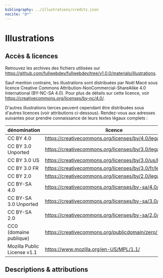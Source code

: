 ```yaml
---
bibliography: ../illustrations/credits.json
nocite: "@*"
---
```


# Illustrations

## Accès & licences

Retrouvez les archives des fichiers utilisées sur
<https://github.com/fullwebdev/fullwebdev/tree/v1.0.0/materials/illustrations>.

Sauf mention contraire, les illustrations sont distribuées par Noël
Macé sous licence Creative Commons Attribution-NonCommercial-ShareAlike 4.0
International (BY-NC-SA 4.0). Pour plus de détails sur cette licence, voir
<https://creativecommons.org/licenses/by-nc/4.0/>.

D'autres illustrations tierces peuvent cependant être distribuées sous d'autres
licences (voir attributions ci-dessous). Rendez-vous aux adresses suivantes pour
prendre connaissance de leurs textes légaux complets :

| dénomination                | licence                                                     |
| --------------------------- | ----------------------------------------------------------- |
| CC BY 4.0                   | <https://creativecommons.org/licenses/by/4.0/legalcode>     |
| CC BY 3.0 Unported          | <https://creativecommons.org/licenses/by/3.0/legalcode>     |
| CC BY 3.0 US                | <https://creativecommons.org/licenses/by/3.0/us/legalcode>  |
| CC BY 3.0 FR                | <https://creativecommons.org/licenses/by/3.0/fr/legalcode>  |
| CC BY 2.0                   | <https://creativecommons.org/licenses/by/2.0/legalcode>     |
| CC BY-SA 4.0                | <https://creativecommons.org/licenses/by-sa/4.0/legalcode>  |
| CC BY-SA 3.0 Unported       | <https://creativecommons.org/licenses/by-sa/3.0/legalcode>  |
| CC BY-SA 2.0                | <https://creativecommons.org/licenses/by-sa/2.0/legalcode>  |
| CC0 (domaine publique)      | <https://creativecommons.org/publicdomain/zero/1.0/deed.fr> |
| Mozilla Public License v1.1 | <https://www.mozilla.org/en-US/MPL/1.1/>                    |

## Descriptions & attributions
